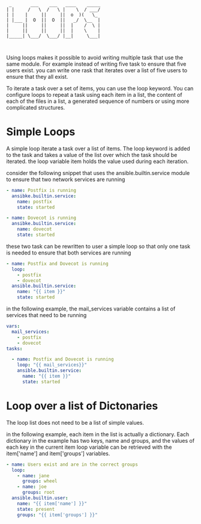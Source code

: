 ```

 _       ___    ___   ____    _____
| |     /   \  /   \ |    \  / ___/
| |    |     ||     ||  o  )(   \_ 
| |___ |  O  ||  O  ||   _/  \__  |
|     ||     ||     ||  |    /  \ |
|     ||     ||     ||  |    \    |
|_____| \___/  \___/ |__|     \___|
                                   


```
Using loops makes it possible to avoid writing multiple task that use the same module. For example instead of writing five task to ensure that five users exist. you can write one rask that iterates over a list of five users to ensure that they all exist.

To iterate a task over a set of items, you can use the loop keyword. You can configure loops to repeat a task using each item in a list, the content of each of the files in a list, a generated sequence of numbers or using more complicated structures.

# Simple Loops
A simple loop iterate a task over a list of items. The loop keyword is added to the task and takes a value of the list over which the task should be iterated. the loop variable item holds the value used during each iteration.

consider the following snippet that uses the ansible.builtin.service  module to ensure that two network services are running
```YAML
- name: Postfix is running
  ansibke.builtin.service:
    name: postfix
    state: started

- name: Dovecot is running
  ansibke.builtin.service:
    name: dovecot
    state: started
```
these two task can be rewritten to user a simple loop so that only one task is needed to ensure that both services are running
```YAML
- name: Postfix and Dovecot is running
  loop:
    - postfix
    - dovecot
  ansible.builtin.service:
    name: "{{ item }}"
    state: started
```

in the following example, the mail_services variable contains a list of services that need to be running

```YAML
vars:
  mail_services:
    - postfix
    - dovecot
tasks:

  - name: Postfix and Dovecot is running
    loop: "{{ mail_services}}"
    ansible.builtin.service:
      name: "{{ item }}"
      state: started

```


# Loop over a list of Dictonaries
The loop list does not need to be a list of simple values.

in the following example, each item in the list is actually a dictionary. Each dictionary in the example has two keys, name and groups, and the values of each key in the current item loop variable can be retrieved with the item['name'] and item['groups'] variables.

```YAML
- name: Users exist and are in the correct groups
  loop:
    - name: jane
      groups: wheel
    - name: joe
      groups: root
  ansible.builtin.user:
    name: "{{ item['name'] }}"
    state: present
    groups: "{{ item['groups'] }}"
```